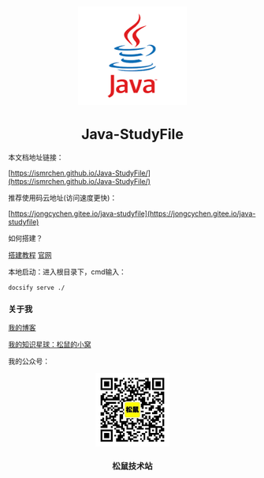 <p align="center">
<img src="java.png" width="220" height="200"/>
</p>
<h1 align="center">Java-StudyFile</h1>

本文档地址链接：

[https://ismrchen.github.io/Java-StudyFile/](https://ismrchen.github.io/Java-StudyFile/)

推荐使用码云地址(访问速度更快)：

[https://jongcychen.gitee.io/java-studyfile](https://jongcychen.gitee.io/java-studyfile)

如何搭建？

[搭建教程](https://blog.csdn.net/qq_34337272/article/details/105511189)        [官网](https://docsify.js.org/#/zh-cn/quickstart)

本地启动：进入根目录下，cmd输入：

```
docsify serve ./
```

<h3>关于我</h3>

[我的博客](https://blog.csdn.net/Dan1374219106)

[我的知识星球：松鼠的小窝](https://wx.zsxq.com/dweb2/index/group/48412145241488)

我的公众号：

<p align="center">
<img src="wxgzh.jpg" width="150" height="150"/>
</p>
<h3 align="center">松鼠技术站</h1>


